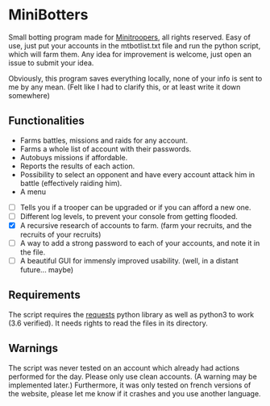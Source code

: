 # MiniBotters

Small botting program made for [Minitroopers](http://enzoo987.minitroopers.fr), all rights reserved.
Easy of use, just put your accounts in the mtbotlist.txt file and run the python script, which will farm them.
Any idea for improvement is welcome, just open an issue to submit your idea.

Obviously, this program saves everything locally, none of your info is sent to me by any mean. (Felt like I had to clarify this, or at least write it down somewhere)

## Functionalities

* Farms battles, missions and raids for any account.
* Farms a whole list of account with their passwords.
* Autobuys missions if affordable.
* Reports the results of each action.
* Possibility to select an opponent and have every account attack him in battle (effectively raiding him).
* A menu
* [ ] Tells you if a trooper can be upgraded or if you can afford a new one.
* [ ] Different log levels, to prevent your console from getting flooded.
* [x] A recursive research of accounts to farm. (farm your recruits, and the recruits of your recruits)
* [ ] A way to add a strong password to each of your accounts, and note it in the file.
* [ ] A beautiful GUI for immensly improved usability. (well, in a distant future... maybe)

## Requirements

The script requires the [requests](https://2.python-requests.org/en/master/) python library as well as python3 to work (3.6 verified).
It needs rights to read the files in its directory.

## Warnings

The script was never tested on an account which already had actions performed for the day. Please only use clean accounts. (A warning may be implemented later.)
Furthermore, it was only tested on french versions of the website, please let me know if it crashes and you use another language.

